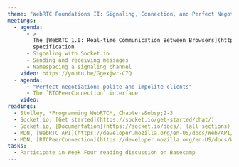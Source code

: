 ```yaml
---
theme: "WebRTC Foundations II: Signaling, Connection, and Perfect Negotiation"
meetings:
  - agenda:
      - >
        The [WebRTC 1.0: Real-time Communication Between Browsers](https://www.w3.org/TR/webrtc/)
        specification
      - Signaling with Socket.io
      - Sending and receiving messages
      - Namespacing a signaling channel
    video: https://youtu.be/Ggexjwr-C7Q
  - agenda:
      - "Perfect negotiation: polite and impolite clients"
      - The `RTCPeerConnection` interface
    video:
readings:
  - Stolley, *Programming WebRTC*, Chapters&nbsp;2-3
  - Socket.io, [Get started](https://socket.io/get-started/chat/)
  - Socket.io, [Documentation](https://socket.io/docs/) (all sections)
  - MDN, [WebRTC API](https://developer.mozilla.org/en-US/docs/Web/API/WebRTC_API)
  - MDN, [RTCPeerConnection](https://developer.mozilla.org/en-US/docs/Web/API/RTCPeerConnection)
tasks:
  - Participate in Week Four reading discussion on Basecamp
---
```

